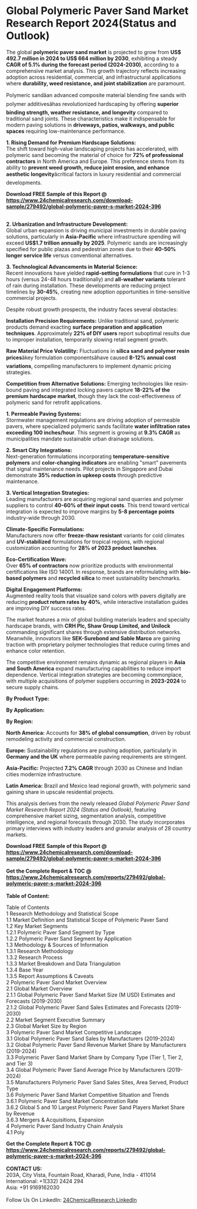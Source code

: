 <h1>Global Polymeric Paver Sand Market Research Report 2024(Status and Outlook)</h1><p>The global <strong>polymeric paver sand market</strong> is projected to grow from <strong>US$ 492.7 million in 2024 to US$ 664 million by 2030</strong>, exhibiting a steady <strong>CAGR of 5.1% during the forecast period (2024-2030)</strong>, according to a comprehensive market analysis. This growth trajectory reflects increasing adoption across residential, commercial, and infrastructural applications where <strong>durability, weed resistance, and joint stabilization</strong> are paramount.</p><p>Polymeric sandâan advanced composite material blending fine sands with polymer additivesâhas revolutionized hardscaping by offering <strong>superior binding strength, weather resistance, and longevity</strong> compared to traditional sand joints. These characteristics make it indispensable for modern paving solutions in <strong>driveways, patios, walkways, and public spaces</strong> requiring low-maintenance performance.</p><p><strong>1. Rising Demand for Premium Hardscape Solutions:</strong><br>
The shift toward high-value landscaping projects has accelerated, with polymeric sand becoming the material of choice for <strong>72% of professional contractors</strong> in North America and Europe. This preference stems from its ability to <strong>prevent weed growth, reduce joint erosion, and enhance aesthetic longevity</strong>âcritical factors in luxury residential and commercial developments.</p><div><b>Download FREE Sample of this Report @ 
            <a href="https://www.24chemicalresearch.com/download-sample/279492/global-polymeric-paver-s-market-2024-396">
            https://www.24chemicalresearch.com/download-sample/279492/global-polymeric-paver-s-market-2024-396</a></b></div><br><p><strong>2. Urbanization and Infrastructure Development:</strong><br>
Global urban expansion is driving municipal investments in durable paving solutions, particularly in <strong>Asia-Pacific</strong> where infrastructure spending will exceed <strong>US$1.7 trillion annually by 2025</strong>. Polymeric sands are increasingly specified for public plazas and pedestrian zones due to their <strong>40-50% longer service life</strong> versus conventional alternatives.</p><p><strong>3. Technological Advancements in Material Science:</strong><br>
Recent innovations have yielded <strong>rapid-setting formulations</strong> that cure in 1-3 hours (versus 24-48 hours traditionally) and <strong>all-weather variants</strong> tolerant of rain during installation. These developments are reducing project timelines by <strong>30-45%</strong>, creating new adoption opportunities in time-sensitive commercial projects.</p><p>Despite robust growth prospects, the industry faces several obstacles:</p><p><strong>Installation Precision Requirements:</strong> Unlike traditional sand, polymeric products demand exacting <strong>surface preparation and application techniques</strong>. Approximately <strong>22% of DIY users</strong> report suboptimal results due to improper installation, temporarily slowing retail segment growth.</p><p><strong>Raw Material Price Volatility:</strong> Fluctuations in <strong>silica sand and polymer resin prices</strong>âkey formulation componentsâhave caused <strong>8-12% annual cost variations</strong>, compelling manufacturers to implement dynamic pricing strategies.</p><p><strong>Competition from Alternative Solutions:</strong> Emerging technologies like resin-bound paving and integrated locking pavers capture <strong>18-22% of the premium hardscape market</strong>, though they lack the cost-effectiveness of polymeric sand for retrofit applications.</p><p><strong>1. Permeable Paving Systems:</strong><br>
Stormwater management regulations are driving adoption of permeable pavers, where specialized polymeric sands facilitate <strong>water infiltration rates exceeding 100 inches/hour</strong>. This segment is growing at <strong>9.3% CAGR</strong> as municipalities mandate sustainable urban drainage solutions.</p><p><strong>2. Smart City Integrations:</strong><br>
Next-generation formulations incorporating <strong>temperature-sensitive polymers</strong> and <strong>color-changing indicators</strong> are enabling "smart" pavements that signal maintenance needs. Pilot projects in Singapore and Dubai demonstrate <strong>35% reduction in upkeep costs</strong> through predictive maintenance.</p><p><strong>3. Vertical Integration Strategies:</strong><br>
Leading manufacturers are acquiring regional sand quarries and polymer suppliers to control <strong>40-60% of their input costs</strong>. This trend toward vertical integration is expected to improve margins by <strong>5-8 percentage points</strong> industry-wide through 2030.</p><p><strong>Climate-Specific Formulations:</strong><br>
    Manufacturers now offer <strong>freeze-thaw resistant</strong> variants for cold climates and <strong>UV-stabilized</strong> formulations for tropical regions, with regional customization accounting for <strong>28% of 2023 product launches</strong>.</p><p><strong>Eco-Certification Wave:</strong><br>
    Over <strong>65% of contractors</strong> now prioritize products with environmental certifications like ISO 14001. In response, brands are reformulating with <strong>bio-based polymers</strong> and <strong>recycled silica</strong> to meet sustainability benchmarks.</p><p><strong>Digital Engagement Platforms:</strong><br>
    Augmented reality tools that visualize sand colors with pavers digitally are reducing <strong>product return rates by 40%</strong>, while interactive installation guides are improving DIY success rates.</p><p>The market features a mix of global building materials leaders and specialty hardscape brands, with <strong>CRH Plc, Shaw Group Limited, and Unilock</strong> commanding significant shares through extensive distribution networks. Meanwhile, innovators like <strong>SEK-Surebond and Sable Marco</strong> are gaining traction with proprietary polymer technologies that reduce curing times and enhance color retention.</p><p>The competitive environment remains dynamic as regional players in <strong>Asia and South America</strong> expand manufacturing capabilities to reduce import dependence. Vertical integration strategies are becoming commonplace, with multiple acquisitions of polymer suppliers occurring in <strong>2023-2024</strong> to secure supply chains.</p><p><strong>By Product Type:</strong></p><p><strong>By Application:</strong></p><p><strong>By Region:</strong></p><p><strong>North America:</strong> Accounts for <strong>38% of global consumption</strong>, driven by robust remodeling activity and commercial construction.</p><p><strong>Europe:</strong> Sustainability regulations are pushing adoption, particularly in <strong>Germany and the UK</strong> where permeable paving requirements are stringent.</p><p><strong>Asia-Pacific:</strong> Projected <strong>7.2% CAGR</strong> through 2030 as Chinese and Indian cities modernize infrastructure.</p><p><strong>Latin America:</strong> Brazil and Mexico lead regional growth, with polymeric sand gaining share in upscale residential projects.</p><p>This analysis derives from the newly released <em>Global Polymeric Paver Sand Market Research Report 2024 (Status and Outlook)</em>, featuring comprehensive market sizing, segmentation analysis, competitive intelligence, and regional forecasts through 2030. The study incorporates primary interviews with industry leaders and granular analysis of 28 country markets.</p><div><b>Download FREE Sample of this Report @ 
            <a href="https://www.24chemicalresearch.com/download-sample/279492/global-polymeric-paver-s-market-2024-396">
            https://www.24chemicalresearch.com/download-sample/279492/global-polymeric-paver-s-market-2024-396</a></b></div><br><div><b>Get the Complete Report & TOC @ 
            <a href="https://www.24chemicalresearch.com/reports/279492/global-polymeric-paver-s-market-2024-396">
            https://www.24chemicalresearch.com/reports/279492/global-polymeric-paver-s-market-2024-396</a></b></div><br>
            <b>Table of Content:</b><p>Table of Contents<br />
 1 Research Methodology and Statistical Scope<br />
 1.1 Market Definition and Statistical Scope of Polymeric Paver Sand<br />
 1.2 Key Market Segments<br />
 1.2.1 Polymeric Paver Sand Segment by Type<br />
 1.2.2 Polymeric Paver Sand Segment by Application<br />
 1.3 Methodology & Sources of Information<br />
 1.3.1 Research Methodology<br />
 1.3.2 Research Process<br />
 1.3.3 Market Breakdown and Data Triangulation<br />
 1.3.4 Base Year<br />
 1.3.5 Report Assumptions & Caveats<br />
 2 Polymeric Paver Sand Market Overview<br />
 2.1 Global Market Overview<br />
 2.1.1 Global Polymeric Paver Sand Market Size (M USD) Estimates and Forecasts (2019-2030)<br />
 2.1.2 Global Polymeric Paver Sand Sales Estimates and Forecasts (2019-2030)<br />
 2.2 Market Segment Executive Summary<br />
 2.3 Global Market Size by Region<br />
 3 Polymeric Paver Sand Market Competitive Landscape<br />
 3.1 Global Polymeric Paver Sand Sales by Manufacturers (2019-2024)<br />
 3.2 Global Polymeric Paver Sand Revenue Market Share by Manufacturers (2019-2024)<br />
 3.3 Polymeric Paver Sand Market Share by Company Type (Tier 1, Tier 2, and Tier 3)<br />
 3.4 Global Polymeric Paver Sand Average Price by Manufacturers (2019-2024)<br />
 3.5 Manufacturers Polymeric Paver Sand Sales Sites, Area Served, Product Type<br />
 3.6 Polymeric Paver Sand Market Competitive Situation and Trends<br />
 3.6.1 Polymeric Paver Sand Market Concentration Rate<br />
 3.6.2 Global 5 and 10 Largest Polymeric Paver Sand Players Market Share by Revenue<br />
 3.6.3 Mergers & Acquisitions, Expansion<br />
 4 Polymeric Paver Sand Industry Chain Analysis<br />
 4.1 Poly</p><div><b>Get the Complete Report & TOC @ 
            <a href="https://www.24chemicalresearch.com/reports/279492/global-polymeric-paver-s-market-2024-396">
            https://www.24chemicalresearch.com/reports/279492/global-polymeric-paver-s-market-2024-396</a></b></div><br><b>CONTACT US:</b><br>
            203A, City Vista, Fountain Road, Kharadi, Pune, India - 411014<br>
            International: +1(332) 2424 294<br>
            Asia: +91 9169162030 <br><br>
            Follow Us On LinkedIn: <a href="https://www.linkedin.com/company/24chemicalresearch/">24ChemicalResearch LinkedIn</a>